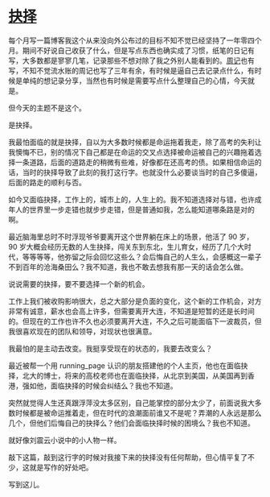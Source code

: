 # [抉择](https://github.com/yihong0618/gitblog/issues/287)

每个月写一篇博客我这个从来没向外公布过的目标不知不觉已经坚持了一年零四个月。期间不好说自己收获了什么，但是写点东西也确实成了习惯，纸笔的日记有写，大多数都是寥寥几笔，记录那些不想对除了我之外别人能看到的。[周记](https://github.com/yihong0618/2024/issues/4)也有写，不知不觉流水账的周记也写了三年有余，有时候是逼自己去记录点什么，有时候是单纯的想记录分享，当然也有时候是需要写点什么整理自己的心情，今天就是。

但今天的主题不是这个。

是抉择。

我最怕面临的就是抉择，自以为大多数时候都是命运拖着我走，除了高考的失利让我懊悔不已，别的情况下自己都是在命运的交叉点选择被命运被自己的兴趣拖着选择一条道路，后面的道路走的稍微有些难，好像都在还高考的债。如果相信命运的话，当时的抉择导致了此刻的我打这行字。也就没什么必要谈当时的自己多傻逼，后面的路走的顺利与否。

如今又面临抉择，工作上的，城市上的，人生上的。我不知道选择对与错，也许成年人的世界里一步走错也就步步走错，但是普通如我，怎么能知道哪条路是对的啊。

最近脑海里总时不时浮现爷爷要离开这个世界躺在床上的场景，他活了 90 岁，90 岁大概会经历无数的人生抉择，闯关东到东北，生儿育女，经历了几个大时代，等等等等，他弥留之际会回忆这些么？会后悔自己的人生么，会感概这一辈子不到百年的沧海桑田么？我不知道，我也不敢去想我有那一天的话会怎么做。

说说需要的抉择，要不要选择一个新的机会。

工作上我们被收购影响很大，总之大部分是负面的变化，这个新的工作机会，对方非常有诚意，薪水也会高上许多，但需要离开大连，不知道是短暂的还是长时间的。但现在的工作也许不久也必须要离开大连，不久之后可能面临下一波裁员，但我很喜欢现在的团队和领导，对现状也很满意。

我最怕的是主动去改变。我挺享受现在的状态的，我要去改变么？

最近被帮一个用 running_page 认识的朋友搭建他的个人主页，他也在面临抉择，北大的博士，将来的高校老师也在面临抉择，从北京到美国，从美国再到香港，强如他，面临抉择的时候会纠结么？我也不知道。

突然就觉得人生还真跟浮萍没太多区别，自己能掌控的部分太少了，前面说我大多数时候都是被命运推着走，但在时代的浪潮面前谁又不是呢？弄潮的人永远是那么几个，但他们后悔自己的抉择么？他们会面临抉择时候的困境么？我也不知道。

就好像刘震云小说中的小人物一样。

敲下这篇，敲到这行字的时候对我接下来的抉择没有任何帮助，但心情平复了不少，这就是写作的好处吧。

写到这儿。                                                                                           